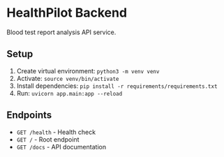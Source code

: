 # HealthPilot Backend

Blood test report analysis API service.

## Setup

1. Create virtual environment: `python3 -m venv venv`
2. Activate: `source venv/bin/activate`
3. Install dependencies: `pip install -r requirements/requirements.txt`
4. Run: `uvicorn app.main:app --reload`

## Endpoints

- `GET /health` - Health check
- `GET /` - Root endpoint
- `GET /docs` - API documentation